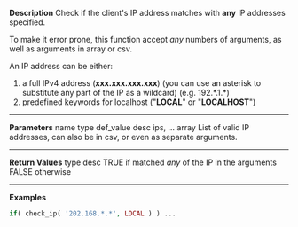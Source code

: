**Description**
Check if the client's IP address matches with **any** IP addresses specified.

To make it error prone, this function accept *any* numbers of arguments, as well as arguments in array or csv.

An IP address can be either:

1. a full IPv4 address (**xxx.xxx.xxx.xxx**) (you can use an asterisk to substitute any part of the IP as a wildcard) (e.g. 192.\*.1.\*)
2. predefined keywords for localhost ("**LOCAL**" or "**LOCALHOST**")

--------
**Parameters**
name	type	def_value	desc
ips, ...	array		List of valid IP addresses, can also be in csv, or even as separate arguments.

--------
**Return Values**
type	desc
TRUE	if matched *any* of the IP in the arguments
FALSE	otherwise

--------
**Examples**

```php
if( check_ip( '202.168.*.*', LOCAL ) ) ...
```